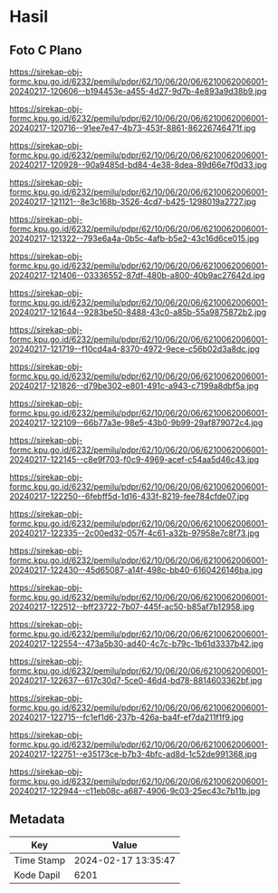 # Hasil

## Foto C Plano

https://sirekap-obj-formc.kpu.go.id/6232/pemilu/pdpr/62/10/06/20/06/6210062006001-20240217-120606--b194453e-a455-4d27-9d7b-4e893a9d38b9.jpg

https://sirekap-obj-formc.kpu.go.id/6232/pemilu/pdpr/62/10/06/20/06/6210062006001-20240217-120716--91ee7e47-4b73-453f-8861-86226746471f.jpg

https://sirekap-obj-formc.kpu.go.id/6232/pemilu/pdpr/62/10/06/20/06/6210062006001-20240217-120928--90a9485d-bd84-4e38-8dea-89d66e7f0d33.jpg

https://sirekap-obj-formc.kpu.go.id/6232/pemilu/pdpr/62/10/06/20/06/6210062006001-20240217-121121--8e3c168b-3526-4cd7-b425-1298019a2727.jpg

https://sirekap-obj-formc.kpu.go.id/6232/pemilu/pdpr/62/10/06/20/06/6210062006001-20240217-121322--793e6a4a-0b5c-4afb-b5e2-43c16d6ce015.jpg

https://sirekap-obj-formc.kpu.go.id/6232/pemilu/pdpr/62/10/06/20/06/6210062006001-20240217-121406--03336552-87df-480b-a800-40b9ac27642d.jpg

https://sirekap-obj-formc.kpu.go.id/6232/pemilu/pdpr/62/10/06/20/06/6210062006001-20240217-121644--9283be50-8488-43c0-a85b-55a9875872b2.jpg

https://sirekap-obj-formc.kpu.go.id/6232/pemilu/pdpr/62/10/06/20/06/6210062006001-20240217-121719--f10cd4a4-8370-4972-9ece-c56b02d3a8dc.jpg

https://sirekap-obj-formc.kpu.go.id/6232/pemilu/pdpr/62/10/06/20/06/6210062006001-20240217-121826--d79be302-e801-491c-a943-c7199a8dbf5a.jpg

https://sirekap-obj-formc.kpu.go.id/6232/pemilu/pdpr/62/10/06/20/06/6210062006001-20240217-122109--66b77a3e-98e5-43b0-9b99-29af879072c4.jpg

https://sirekap-obj-formc.kpu.go.id/6232/pemilu/pdpr/62/10/06/20/06/6210062006001-20240217-122145--c8e9f703-f0c9-4969-acef-c54aa5d46c43.jpg

https://sirekap-obj-formc.kpu.go.id/6232/pemilu/pdpr/62/10/06/20/06/6210062006001-20240217-122250--6febff5d-1d16-433f-8219-fee784cfde07.jpg

https://sirekap-obj-formc.kpu.go.id/6232/pemilu/pdpr/62/10/06/20/06/6210062006001-20240217-122335--2c00ed32-057f-4c61-a32b-97958e7c8f73.jpg

https://sirekap-obj-formc.kpu.go.id/6232/pemilu/pdpr/62/10/06/20/06/6210062006001-20240217-122430--45d65087-a14f-498c-bb40-6160426146ba.jpg

https://sirekap-obj-formc.kpu.go.id/6232/pemilu/pdpr/62/10/06/20/06/6210062006001-20240217-122512--bff23722-7b07-445f-ac50-b85af7b12958.jpg

https://sirekap-obj-formc.kpu.go.id/6232/pemilu/pdpr/62/10/06/20/06/6210062006001-20240217-122554--473a5b30-ad40-4c7c-b79c-1b61d3337b42.jpg

https://sirekap-obj-formc.kpu.go.id/6232/pemilu/pdpr/62/10/06/20/06/6210062006001-20240217-122637--617c30d7-5ce0-46d4-bd78-8814603362bf.jpg

https://sirekap-obj-formc.kpu.go.id/6232/pemilu/pdpr/62/10/06/20/06/6210062006001-20240217-122715--fc1ef1d6-237b-426a-ba4f-ef7da211f1f9.jpg

https://sirekap-obj-formc.kpu.go.id/6232/pemilu/pdpr/62/10/06/20/06/6210062006001-20240217-122751--e35173ce-b7b3-4bfc-ad8d-1c52de991368.jpg

https://sirekap-obj-formc.kpu.go.id/6232/pemilu/pdpr/62/10/06/20/06/6210062006001-20240217-122944--c11eb08c-a687-4906-9c03-25ec43c7b11b.jpg


## Metadata

| Key        | Value               |
| ---------- | ------------------- |
| Time Stamp | 2024-02-17 13:35:47 |
| Kode Dapil | 6201                |




